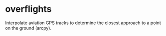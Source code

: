 # overflights
Interpolate aviation GPS tracks to determine the closest approach to a point on the ground (arcpy).
